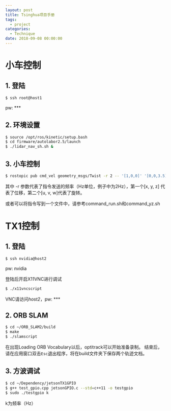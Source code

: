 ```yaml
---
layout: post
title: Tsinghua项目手册
tags:
  - project
categories:
  - Technique
date: 2018-09-08 00:00:00
---
```


# 小车控制

## 1. 登陆

```bash
$ ssh root@host1
```
pw: ***

## 2. 环境设置

```zsh
$ source /opt/ros/kinetic/setup.bash
$ cd firmware/autolabor2.5/launch
$ ./lidar_nav_sh.sh &
```
## 3. 小车控制

```zsh
$ rostopic pub cmd_vel geometry_msgs/Twist -r 2 -- '[1,0,0]' '[0,0,3.5]'
```
其中 -r 参数代表了指令发送的频率（Hz单位，例子中为2Hz），第一个[x, y, z] 代表了位移，第二个[u, v, w]代表了旋转。

或者可以将指令写到一个文件中，请参考command_run.sh和command_yz.sh

# TX1控制

## 1. 登陆

```zsh
$ ssh nvidia@host2
```
pw: nvidia

登陆后开启X11VNC进行调试
```zsh
$ ./x11vncscript
```
VNC请访问*host2*，pw: ***

## 2. ORB SLAM

```zsh
$ cd ~/ORB_SLAM2/build
$ make
$ ./slamscript
```
在出现Loading ORB Vocabulary以后，optitrack可以开始准备录制。
结束后，请在应用窗口双击```Esc```退出程序，将在build文件夹下保存两个轨迹文档。

## 3. 方波调试

```zsh
$ cd ~/Dependency/jetsonTX1GPIO
$ g++ test_gpio.cpp jetsonGPIO.c --std=c++11 -o testgpio
$ sudo ./testgpio k
```
k为频率（Hz）